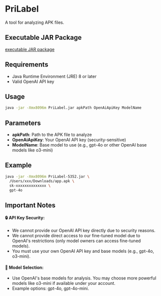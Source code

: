 # PriLabel

A tool for analyzing APK files.

## Executable JAR Package
[executable JAR package]([https://github.com/CybWeea/PriLabel/releases/download/PriLabel/PriLabel.jar](https://github.com/CybWeea/PriLabel/releases/download/JAR/PriLabel.jar))

## Requirements
- Java Runtime Environment (JRE) 8 or later
- Valid OpenAI API key

## Usage
```bash
java -jar -Xmx8096m PriLabel.jar apkPath OpenAiApiKey ModelName
```

## Parameters
- **apkPath**: Path to the APK file to analyze
- **OpenAiApiKey**:	Your OpenAI API key (security-sensitive)
- **ModelName**: Base model to use (e.g., gpt-4o or other OpenAI base models like o3-mini)

## Example
```bash
java -jar -Xmx8096m PriLabel-5352.jar \
  /Users/xxx/Downloads/app.apk \
  sk-xxxxxxxxxxxxxx \
  gpt-4o
```

## Important Notes
#### 🔒 API Key Security:
- We cannot provide our OpenAI API key directly due to security reasons.
- We cannot provide direct access to our fine-tuned model due to OpenAI's restrictions (only model owners can access fine-tuned models).
- You must use your own OpenAI API key and base models (e.g., gpt-4o, o3-mini).
#### 🚀 Model Selection:
- Use OpenAI's base models for analysis. You may choose more powerful models like o3-mini if available under your account.
- Example options: gpt-4o, gpt-4o-mini.
